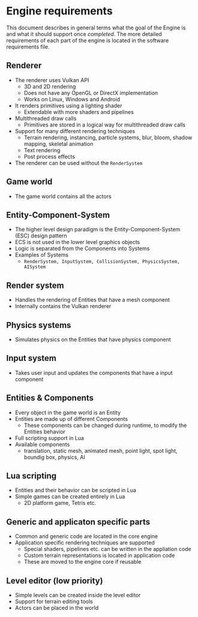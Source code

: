# Engine requirements

This document describes in general terms what the goal of the Engine is and what it should support once _completed_.
The more detailed requirements of each part of the engine is located in the software requirements file.

## Renderer
* The renderer uses Vulkan API
	- 3D and 2D rendering
	- Does not have any OpenGL or DirectX implementation 
	- Works on Linux, Windows and Android 
* It renders primitives using a lighting shader
	- Extendable with more shaders and pipelines
* Multithreaded draw calls
	- Primitives are stored in a logical way for multithreaded draw calls
* Support for many different rendering techniques
	- Terrain rendering, instancing, particle systems, blur, bloom, shadow mapping, skeletal animation
	- Text rendering
	- Post process effects
* The renderer can be used without the `RenderSystem`

## Game world
* The game world contains all the actors

## Entity-Component-System
* The higher level design paradigm is the Entity-Component-System (ESC) design pattern
* ECS is not used in the lower level graphics objects
* Logic is separated from the Components into Systems
* Examples of Systems
	- `RenderSystem, InputSystem, CollisionSystem, PhysicsSystem, AISystem`
	
## Render system
* Handles the rendering of Entities that have a mesh component
* Internally contains the Vulkan renderer

## Physics systems
* Simulates physics on the Entities that have physics component

## Input system
* Takes user input and updates the components that have a input component

## Entities & Components
* Every object in the game world is an Entity
* Entities are made up of different Components
	- These components can be changed during runtime, to modify the Entities behavior
* Full scripting support in Lua	
* Available components
	- translation, static mesh, animated mesh, point light, spot light, boundig box, physics, AI

## Lua scripting
* Entities and their behavior can be scripted in Lua
* Simple games can be created entirely in Lua
	- 2D platform game, Tetris etc.

## Generic and applicaton specific parts
* Common and generic code are located in the core engine
* Application specific rendering techniques are supported
	- Special shaders, pipelines etc. can be written in the appliation code
	- Custom terrain representations is located in application code
	- These are moved to the engine core if reusable
	
## Level editor (low priority)
* Simple levels can be created inside the level editor
* Support for terrain editing tools
* Actors can be placed in the world
